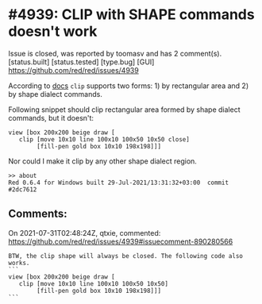 
#4939: CLIP with SHAPE commands doesn't work
================================================================================
Issue is closed, was reported by toomasv and has 2 comment(s).
[status.built] [status.tested] [type.bug] [GUI]
<https://github.com/red/red/issues/4939>

According to [docs](https://github.com/red/docs/blob/master/en/draw.adoc#228-clip) `clip` supports two forms: 1) by rectangular area and 2) by shape dialect commands.

Following snippet should clip rectangular area formed by shape dialect commands, but it doesn't:
```
view [box 200x200 beige draw [
   clip [move 10x10 line 100x10 100x50 10x50 close] 
        [fill-pen gold box 10x10 198x198]]]
```
Nor could I make it clip by any other shape dialect region.

```
>> about
Red 0.6.4 for Windows built 29-Jul-2021/13:31:32+03:00  commit #2dc7612
```



Comments:
--------------------------------------------------------------------------------

On 2021-07-31T02:48:24Z, qtxie, commented:
<https://github.com/red/red/issues/4939#issuecomment-890280566>

    BTW, the clip shape will always be closed. The following code also works.
    ```
    view [box 200x200 beige draw [
       clip [move 10x10 line 100x10 100x50 10x50] 
            [fill-pen gold box 10x10 198x198]]]
    ```

